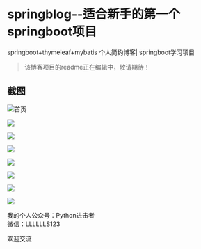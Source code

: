 # springblog--适合新手的第一个springboot项目
springboot+thymeleaf+mybatis 个人简约博客| springboot学习项目


> 该博客项目的readme正在编辑中，敬请期待！

## 截图

![首页](https://github.com/hellokuls/springblog/blob/master/imgs/11.png)

![](https://github.com/hellokuls/springblog/blob/master/imgs/22.png)

![](https://github.com/hellokuls/springblog/blob/master/imgs/33.png)

![](https://github.com/hellokuls/springblog/blob/master/imgs/44.png)

![](https://github.com/hellokuls/springblog/blob/master/imgs/55.png)

![](https://github.com/hellokuls/springblog/blob/master/imgs/1.png)

![](https://github.com/hellokuls/springblog/blob/master/imgs/2.png)

![](https://github.com/hellokuls/springblog/blob/master/imgs/3.png)

我的个人公众号：Python进击者  
微信：LLLLLLS123

欢迎交流